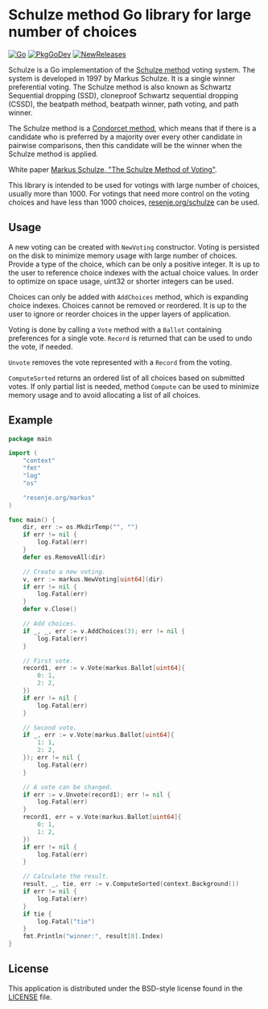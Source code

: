 # Schulze method Go library for large number of choices

[![Go](https://github.com/janos/markus/workflows/Go/badge.svg)](https://github.com/janos/markus/actions)
[![PkgGoDev](https://pkg.go.dev/badge/resenje.org/markus)](https://pkg.go.dev/resenje.org/markus)
[![NewReleases](https://newreleases.io/badge.svg)](https://newreleases.io/github/janos/markus)

Schulze is a Go implementation of the [Schulze method](https://en.wikipedia.org/wiki/Schulze_method) voting system. The system is developed in 1997 by Markus Schulze. It is a single winner preferential voting. The Schulze method is also known as Schwartz Sequential dropping (SSD), cloneproof Schwartz sequential dropping (CSSD), the beatpath method, beatpath winner, path voting, and path winner.

The Schulze method is a [Condorcet method](https://en.wikipedia.org/wiki/Condorcet_method), which means that if there is a candidate who is preferred by a majority over every other candidate in pairwise comparisons, then this candidate will be the winner when the Schulze method is applied.

White paper [Markus Schulze, "The Schulze Method of Voting"](https://arxiv.org/pdf/1804.02973.pdf).

This library is intended to be used for votings with large number of choices, usually more than 1000. For votings that need more control on the voting choices and have less than 1000 choices, [resenje.org/schulze](https://pkg.go.dev/resenje.org/schulze) can be used.

## Usage

A new voting can be created with `NewVoting` constructor. Voting is persisted on the disk to minimize memory usage with large number of choices. Provide a type of the choice, which can be only a positive integer. It is up to the user to reference choice indexes with the actual choice values. In order to optimize on space usage, uint32 or shorter integers can be used.

Choices can only be added with `AddChoices` method, which is expanding choice indexes. Choices cannot be removed or reordered. It is up to the user to ignore or reorder choices in the upper layers of application.

Voting is done by calling a `Vote` method with a `Ballot` containing preferences for a single vote. `Record` is returned that can be used to undo the vote, if needed.

`Unvote` removes the vote represented with a `Record` from the voting.

`ComputeSorted` returns an ordered list of all choices based on submitted votes. If only partial list is needed, method `Compute` can be used to minimize memory usage and to avoid allocating a list of all choices.

## Example

```go
package main

import (
	"context"
	"fmt"
	"log"
	"os"

	"resenje.org/markus"
)

func main() {
	dir, err := os.MkdirTemp("", "")
	if err != nil {
		log.Fatal(err)
	}
	defer os.RemoveAll(dir)

	// Create a new voting.
	v, err := markus.NewVoting[uint64](dir)
	if err != nil {
		log.Fatal(err)
	}
	defer v.Close()

	// Add choices.
	if _, _, err := v.AddChoices(3); err != nil {
		log.Fatal(err)
	}

	// First vote.
	record1, err := v.Vote(markus.Ballot[uint64]{
		0: 1,
		2: 2,
	})
	if err != nil {
		log.Fatal(err)
	}

	// Second vote.
	if _, err := v.Vote(markus.Ballot[uint64]{
		1: 1,
		2: 2,
	}); err != nil {
		log.Fatal(err)
	}

	// A vote can be changed.
	if err := v.Unvote(record1); err != nil {
		log.Fatal(err)
	}
	record1, err = v.Vote(markus.Ballot[uint64]{
		0: 1,
		1: 2,
	})
	if err != nil {
		log.Fatal(err)
	}

	// Calculate the result.
	result, _, tie, err := v.ComputeSorted(context.Background())
	if err != nil {
		log.Fatal(err)
	}
	if tie {
		log.Fatal("tie")
	}
	fmt.Println("winner:", result[0].Index)
}
```

## License

This application is distributed under the BSD-style license found in the [LICENSE](LICENSE) file.
